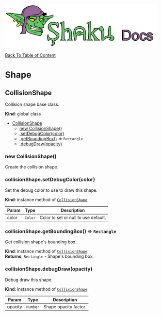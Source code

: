![Shaku JS](resources/logo-sm.png)

[Back To Table of Content](index.md)

# Shape

<a name="CollisionShape"></a>

## CollisionShape
Collision shape base class.

**Kind**: global class  

* [CollisionShape](#CollisionShape)
    * [new CollisionShape()](#new_CollisionShape_new)
    * [.setDebugColor(color)](#CollisionShape+setDebugColor)
    * [.getBoundingBox()](#CollisionShape+getBoundingBox) ⇒ <code>Rectangle</code>
    * [.debugDraw(opacity)](#CollisionShape+debugDraw)

<a name="new_CollisionShape_new"></a>

### new CollisionShape()
Create the collision shape.

<a name="CollisionShape+setDebugColor"></a>

### collisionShape.setDebugColor(color)
Set the debug color to use to draw this shape.

**Kind**: instance method of [<code>CollisionShape</code>](#CollisionShape)  

| Param | Type | Description |
| --- | --- | --- |
| color | <code>Color</code> | Color to set or null to use default. |

<a name="CollisionShape+getBoundingBox"></a>

### collisionShape.getBoundingBox() ⇒ <code>Rectangle</code>
Get collision shape's bounding box.

**Kind**: instance method of [<code>CollisionShape</code>](#CollisionShape)  
**Returns**: <code>Rectangle</code> - Shape's bounding box.  
<a name="CollisionShape+debugDraw"></a>

### collisionShape.debugDraw(opacity)
Debug draw this shape.

**Kind**: instance method of [<code>CollisionShape</code>](#CollisionShape)  

| Param | Type | Description |
| --- | --- | --- |
| opacity | <code>Number</code> | Shape opacity factor. |

